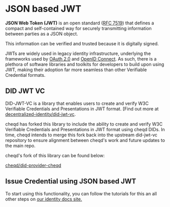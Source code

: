 # JSON based JWT

**JSON Web Token (JWT)** is an open standard ([RFC 7519](https://tools.ietf.org/html/rfc7519)) that defines a compact and self-contained way for securely transmitting information between parties as a JSON object.&#x20;

This information can be verified and trusted because it is digitally signed.

JWTs are widely used in legacy identity infrastructure, underlying the frameworks used by [OAuth 2.0](https://oauth.net/2/) and [OpenID Connect](https://openid.net/connect/). As such, there is a plethora of software libraries and toolkits for developers to build upon using JWT, making their adoption far more seamless than other Verifiable Credential formats.&#x20;

## DID JWT VC

DID-JWT-VC is a library that enables users to create and verify W3C Verifiable Credentials and Presentations in JWT format. [Find out more at [decentralized-identity/did-jwt-vc](https://github.com/decentralized-identity/did-jwt-vc).

cheqd has forked this library to include the ability to create and verify W3C Verifiable Credentials and Presentations in JWT format using cheqd DIDs. In time, cheqd intends to merge this fork back into the upstream did-jwt-vc repository to ensure alignment between cheqd's work and future updates to the main repo.

cheqd's fork of this library can be found below:

[cheqd/did-provider-cheqd](https://github.com/cheqd/did-provider-cheqd)


## Issue Credential using JSON based JWT

To start using this functionality, you can follow the tutorials for this an all other steps on [our identity docs site. ](https://docs.cheqd.io/identity/tutorials/verifiable-credentials)

